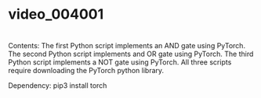 # video_004001
# 
Contents:
The first Python script implements an AND gate using PyTorch.
The second Python script implements and OR gate using PyTorch.
The third Python script implements a NOT gate using PyTorch.
All three scripts require downloading the PyTorch python library.  

Dependency:
pip3 install torch